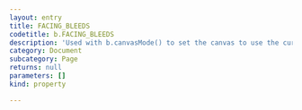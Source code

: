 ```yaml
---
layout: entry
title: FACING_BLEEDS
codetitle: b.FACING_BLEEDS
description: 'Used with b.canvasMode() to set the canvas to use the current facing pages plus bleeds.'
category: Document
subcategory: Page
returns: null
parameters: []
kind: property

---
```

